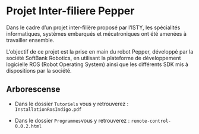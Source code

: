 # Projet Inter-filiere Pepper

Dans le cadre d’un projet inter-filière proposé par l’ISTY, les spécialités informatiques, systèmes embarqués et mécatroniques ont été amenées à travailler ensemble. 

L’objectif de ce projet est la prise en main du robot Pepper, développé par la société SoftBank Robotics, en utilisant la plateforme de développement logicielle ROS (Robot Operating System) ainsi que les différents SDK mis à dispositions par la société.

## Arborescense
- Dans le dossier  `Tutoriels` vous y retrouverez : 
  `InstallationRosIndigo.pdf` 
  
- Dans le dossier `Programmes`vous y retrouverez : 
 `remote-control-0.0.2.html`
